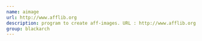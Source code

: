 ```yaml
---
name: aimage
url: http://www.afflib.org
description: program to create aff-images. URL : http://www.afflib.org Groups : blackarch blackarch-forensic
group: blackarch
---
```

